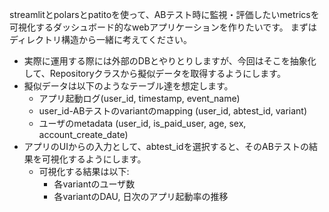 streamlitとpolarsとpatitoを使って、ABテスト時に監視・評価したいmetricsを可視化するダッシュボード的なwebアプリケーションを作りたいです。
まずはディレクトリ構造から一緒に考えてください。
- 実際に運用する際には外部のDBとやりとりしますが、今回はそこを抽象化して、Repositoryクラスから擬似データを取得するようにします。
- 擬似データは以下のようなテーブル達を想定します。
  - アプリ起動ログ(user_id, timestamp, event_name)
  - user_id-ABテストのvariantのmapping (user_id, abtest_id, variant)
  - ユーザのmetadata (user_id, is_paid_user, age, sex, account_create_date)
- アプリのUIからの入力として、abtest_idを選択すると、そのABテストの結果を可視化するようにします。
  - 可視化する結果は以下:
    - 各variantのユーザ数
    - 各variantのDAU, 日次のアプリ起動率の推移


